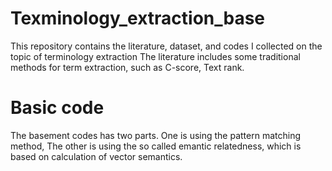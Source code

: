 # Texminology_extraction_base
This repository contains the literature, dataset, and codes I collected on the topic of terminology extraction
The literature includes some traditional methods for term extraction, such as C-score, Text rank.

# Basic code
The basement codes has two parts.
One is using the pattern matching method,
The other is using the so called emantic relatedness, which is based on calculation of vector semantics.

